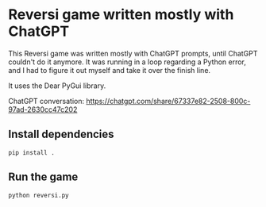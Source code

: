 # Reversi game written mostly with ChatGPT

This Reversi game was written mostly with ChatGPT prompts, until ChatGPT couldn't do it anymore.
It was running in a loop regarding a Python error, and I had to figure it out myself and take it
over the finish line.

It uses the Dear PyGui library.

ChatGPT conversation: https://chatgpt.com/share/67337e82-2508-800c-97ad-2630cc47c202

## Install dependencies

`pip install .`

## Run the game

`python reversi.py`
